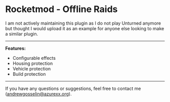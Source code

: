 # Rocketmod - Offline Raids

I am not actively maintaining this plugin as I do not play Unturned anymore but thought I would upload it as an example for anyone else looking to make a similar plugin.

---

**Features:**
- Configurable effects
- Housing protection
- Vehicle protection
- Build protection

---

If you have any questions or suggestions, feel free to contact me (andrewgosselin@azurexx.org).
